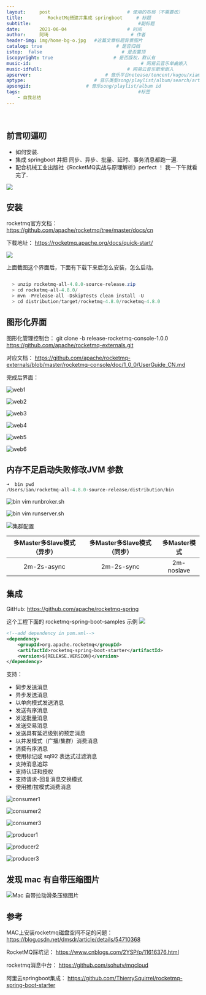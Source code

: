 ```yaml
---
layout:     post             				# 使用的布局（不需要改）
title:         RocketMq搭建并集成 springboot     # 标题 
subtitle:    					  				#副标题
date:       2021-06-04  					# 时间
author:     阿琦                  			# 作者
header-img: img/home-bg-o.jpg 	#这篇文章标题背景图片
catalog: true                        	# 是否归档
istop:  false                             # 是否置顶
iscopyright: true                      # 是否版权，默认有
music-id:                                        # 网易云音乐单曲嵌入
music-idfull:                               # 网易云音乐歌单嵌入
apserver:                           # 音乐平台netease/tencent/kugou/xiami/baidu
aptype:     	           		# 音乐类型song/playlist/album/search/artist
apsongid:                    # 音乐song/playlist/album id
tags:                              	           	#标签
    - 自我总结
---
```


&nbsp;
&nbsp;

## 前言叨逼叨

- 如何安装.
- 集成 springboot 并把 同步、异步、批量、延时、事务消息都跑一遍.
- 配合机械工业出版社《RocketMQ实战与原理解析》perfect ！ 我一下午就看完了.

![](https://tva1.sinaimg.cn/large/008i3skNgy1gr782j1o9zj30u01404qp.jpg)


## 安装

rocketmq官方文档：
https://github.com/apache/rocketmq/tree/master/docs/cn

下载地址：
https://rocketmq.apache.org/docs/quick-start/

![](https://tva1.sinaimg.cn/large/008i3skNgy1gr6fybl03bj31ew0matf6.jpg)

上面截图这个界面后，下面有下载下来后怎么安装，怎么启动。

```java

  > unzip rocketmq-all-4.8.0-source-release.zip
  > cd rocketmq-all-4.8.0/
  > mvn -Prelease-all -DskipTests clean install -U
  > cd distribution/target/rocketmq-4.8.0/rocketmq-4.8.0

```

## 图形化界面

图形化管理控制台：
git clone -b release-rocketmq-console-1.0.0 
https://github.com/apache/rocketmq-externals.git

对应文档：
https://github.com/apache/rocketmq-externals/blob/master/rocketmq-console/doc/1_0_0/UserGuide_CN.md

完成后界面：

![web1](https://tva1.sinaimg.cn/large/008i3skNgy1gr772ujj90j31gx0pugpy.jpg)

![web2](https://tva1.sinaimg.cn/large/008i3skNgy1gr77398nz0j31h20qb0vo.jpg)

![web3](https://tva1.sinaimg.cn/large/008i3skNgy1gr773jiefnj31gx070ab8.jpg)

![web4](https://tva1.sinaimg.cn/large/008i3skNgy1gr773rnzajj31gj0p3gqc.jpg)

![web5](https://tva1.sinaimg.cn/large/008i3skNgy1gr773xplrmj31h60qb43n.jpg)

![web6](https://tva1.sinaimg.cn/large/008i3skNgy1gr7745b4g1j31gu0q841e.jpg)


## 内存不足启动失败修改JVM 参数

```java
➜  bin pwd
/Users/ian/rocketmq-all-4.8.0-source-release/distribution/bin
```

![ bin vim runbroker.sh](https://tva1.sinaimg.cn/large/008i3skNgy1gr6ra00fy8j324w0h0wos.jpg)

![bin vim runserver.sh](https://tva1.sinaimg.cn/large/008i3skNgy1gr6rb71d5lj319m0dqdl2.jpg)

![集群配置](https://tva1.sinaimg.cn/large/008i3skNgy1gr7705y6zmj62300aygr402.jpg)

|多Master多Slave模式（异步）|多Master多Slave模式（同步）|多Master模式|
|:--:|:--:|:--:|
|2m-2s-async|         2m-2s-sync  |        2m-noslave|



## 集成

GitHub:
https://github.com/apache/rocketmq-spring

这个工程下面的 rocketmq-spring-boot-samples 示例
![](https://tva1.sinaimg.cn/large/008i3skNgy1gr77i6fy7kj30gu06kjs0.jpg)

```xml
<!--add dependency in pom.xml-->
<dependency>
    <groupId>org.apache.rocketmq</groupId>
    <artifactId>rocketmq-spring-boot-starter</artifactId>
    <version>${RELEASE.VERSION}</version>
</dependency>
```

支持：

- 同步发送消息
- 异步发送消息
- 以单向模式发送消息
- 发送有序消息
- 发送批量消息
- 发送交易消息
- 发送具有延迟级别的预定消息
- 以并发模式（广播/集群）消费消息
- 消费有序消息
- 使用标记或 sql92 表达式过滤消息
- 支持消息追踪
- 支持认证和授权
- 支持请求-回复消息交换模式
- 使用推/拉模式消费消息

![consumer1](https://tva1.sinaimg.cn/large/008i3skNgy1gr787ov4ycj31n20u0to3.jpg)

![consumer2](https://tva1.sinaimg.cn/large/008i3skNgy1gr7887rszyj31mx0u0tog.jpg)

![consumer3](https://tva1.sinaimg.cn/large/008i3skNgy1gr788ks4sqj31mi0u0wsm.jpg)

![producer1](https://tva1.sinaimg.cn/large/008i3skNgy1gr788tl0utj31n50u0ws3.jpg)

![producer2](https://tva1.sinaimg.cn/large/008i3skNgy1gr7892nrzsj31kf0u0anz.jpg)

![producer3](https://tva1.sinaimg.cn/large/008i3skNgy1gr789c31esj31ri0dgq6j.jpg)

## 发现 mac 有自带压缩图片

![Mac 自带拉动滑条压缩图片](https://tva1.sinaimg.cn/large/008i3skNgy1gr78495803j31ba0oudlc.jpg)


## 参考

MAC上安装rocketmq磁盘空间不足的问题：
https://blog.csdn.net/dmsdr/article/details/54710368

RocketMQ踩坑记：
https://www.cnblogs.com/2YSP/p/11616376.html

rocketmq消息中台：
https://github.com/sohutv/mqcloud

阿里云springboot集成：
https://github.com/ThierrySquirrel/rocketmq-spring-boot-starter
